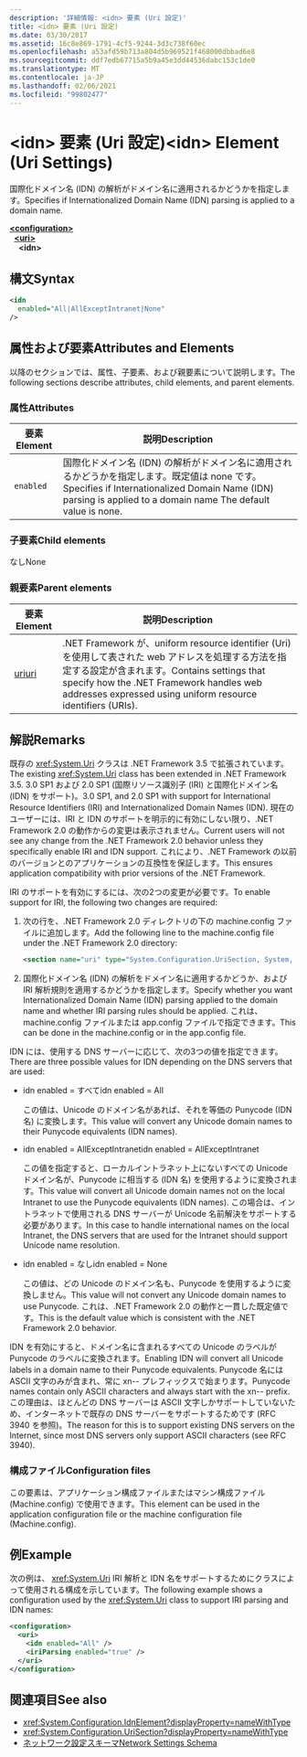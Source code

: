 ```yaml
---
description: '詳細情報: <idn> 要素 (Uri 設定)'
title: <idn> 要素 (Uri 設定)
ms.date: 03/30/2017
ms.assetid: 16c8e869-1791-4cf5-9244-3d3c738f60ec
ms.openlocfilehash: a53afd59b713a804d5b969521f468000dbbad6e8
ms.sourcegitcommit: ddf7edb67715a5b9a45e3dd44536dabc153c1de0
ms.translationtype: MT
ms.contentlocale: ja-JP
ms.lasthandoff: 02/06/2021
ms.locfileid: "99802477"
---
```

# <a name="idn-element-uri-settings"></a><span data-ttu-id="ebcee-103">\<idn> 要素 (Uri 設定)</span><span class="sxs-lookup"><span data-stu-id="ebcee-103">\<idn> Element (Uri Settings)</span></span>

<span data-ttu-id="ebcee-104">国際化ドメイン名 (IDN) の解析がドメイン名に適用されるかどうかを指定します。</span><span class="sxs-lookup"><span data-stu-id="ebcee-104">Specifies if Internationalized Domain Name (IDN) parsing is applied to a domain name.</span></span>
  
[**\<configuration>**](../configuration-element.md)  
&nbsp;&nbsp;[**\<uri>**](uri-element-uri-settings.md)  
&nbsp;&nbsp;&nbsp;&nbsp;**\<idn>**  
  
## <a name="syntax"></a><span data-ttu-id="ebcee-105">構文</span><span class="sxs-lookup"><span data-stu-id="ebcee-105">Syntax</span></span>  
  
```xml
<idn
  enabled="All|AllExceptIntranet|None"
/>  
```  
  
## <a name="attributes-and-elements"></a><span data-ttu-id="ebcee-106">属性および要素</span><span class="sxs-lookup"><span data-stu-id="ebcee-106">Attributes and Elements</span></span>  

 <span data-ttu-id="ebcee-107">以降のセクションでは、属性、子要素、および親要素について説明します。</span><span class="sxs-lookup"><span data-stu-id="ebcee-107">The following sections describe attributes, child elements, and parent elements.</span></span>  
  
### <a name="attributes"></a><span data-ttu-id="ebcee-108">属性</span><span class="sxs-lookup"><span data-stu-id="ebcee-108">Attributes</span></span>  

|<span data-ttu-id="ebcee-109">**要素**</span><span class="sxs-lookup"><span data-stu-id="ebcee-109">**Element**</span></span>|<span data-ttu-id="ebcee-110">**説明**</span><span class="sxs-lookup"><span data-stu-id="ebcee-110">**Description**</span></span>|  
|-----------------|---------------------|  
|`enabled`|<span data-ttu-id="ebcee-111">国際化ドメイン名 (IDN) の解析がドメイン名に適用されるかどうかを指定します。既定値は none です。</span><span class="sxs-lookup"><span data-stu-id="ebcee-111">Specifies if Internationalized Domain Name (IDN) parsing is applied to a domain name The default value is none.</span></span>|  

### <a name="child-elements"></a><span data-ttu-id="ebcee-112">子要素</span><span class="sxs-lookup"><span data-stu-id="ebcee-112">Child elements</span></span>

<span data-ttu-id="ebcee-113">なし</span><span class="sxs-lookup"><span data-stu-id="ebcee-113">None</span></span>
  
### <a name="parent-elements"></a><span data-ttu-id="ebcee-114">親要素</span><span class="sxs-lookup"><span data-stu-id="ebcee-114">Parent elements</span></span>

|<span data-ttu-id="ebcee-115">**要素**</span><span class="sxs-lookup"><span data-stu-id="ebcee-115">**Element**</span></span>|<span data-ttu-id="ebcee-116">**説明**</span><span class="sxs-lookup"><span data-stu-id="ebcee-116">**Description**</span></span>|  
|-----------------|---------------------|  
|[<span data-ttu-id="ebcee-117">uri</span><span class="sxs-lookup"><span data-stu-id="ebcee-117">uri</span></span>](uri-element-uri-settings.md)|<span data-ttu-id="ebcee-118">.NET Framework が、uniform resource identifier (Uri) を使用して表された web アドレスを処理する方法を指定する設定が含まれます。</span><span class="sxs-lookup"><span data-stu-id="ebcee-118">Contains settings that specify how the .NET Framework handles web addresses expressed using uniform resource identifiers (URIs).</span></span>|  

## <a name="remarks"></a><span data-ttu-id="ebcee-119">解説</span><span class="sxs-lookup"><span data-stu-id="ebcee-119">Remarks</span></span>

<span data-ttu-id="ebcee-120">既存の <xref:System.Uri> クラスは .NET Framework 3.5 で拡張されています。</span><span class="sxs-lookup"><span data-stu-id="ebcee-120">The existing <xref:System.Uri> class has been extended in .NET Framework 3.5.</span></span> <span data-ttu-id="ebcee-121">3.0 SP1 および 2.0 SP1 (国際リソース識別子 (IRI) と国際化ドメイン名 (IDN) をサポート)。</span><span class="sxs-lookup"><span data-stu-id="ebcee-121">3.0 SP1, and 2.0 SP1 with support for International Resource Identifiers (IRI) and Internationalized Domain Names (IDN).</span></span> <span data-ttu-id="ebcee-122">現在のユーザーには、IRI と IDN のサポートを明示的に有効にしない限り、.NET Framework 2.0 の動作からの変更は表示されません。</span><span class="sxs-lookup"><span data-stu-id="ebcee-122">Current users will not see any change from the .NET Framework 2.0 behavior unless they specifically enable IRI and IDN support.</span></span> <span data-ttu-id="ebcee-123">これにより、.NET Framework の以前のバージョンとのアプリケーションの互換性を保証します。</span><span class="sxs-lookup"><span data-stu-id="ebcee-123">This ensures application compatibility with prior versions of the .NET Framework.</span></span>

<span data-ttu-id="ebcee-124">IRI のサポートを有効にするには、次の2つの変更が必要です。</span><span class="sxs-lookup"><span data-stu-id="ebcee-124">To enable support for IRI, the following two changes are required:</span></span>

1. <span data-ttu-id="ebcee-125">次の行を、.NET Framework 2.0 ディレクトリの下の machine.config ファイルに追加します。</span><span class="sxs-lookup"><span data-stu-id="ebcee-125">Add the following line to the machine.config file under the .NET Framework 2.0 directory:</span></span>
  
    ```xml  
    <section name="uri" type="System.Configuration.UriSection, System, Version=2.0.0.0, Culture=neutral, PublicKeyToken=b77a5c561934e089" />  
    ```  
  
2. <span data-ttu-id="ebcee-126">国際化ドメイン名 (IDN) の解析をドメイン名に適用するかどうか、および IRI 解析規則を適用するかどうかを指定します。</span><span class="sxs-lookup"><span data-stu-id="ebcee-126">Specify whether you want Internationalized Domain Name (IDN) parsing applied to the domain name and whether IRI parsing rules should be applied.</span></span> <span data-ttu-id="ebcee-127">これは、machine.config ファイルまたは app.config ファイルで指定できます。</span><span class="sxs-lookup"><span data-stu-id="ebcee-127">This can be done in the machine.config or in the app.config file.</span></span>

 <span data-ttu-id="ebcee-128">IDN には、使用する DNS サーバーに応じて、次の3つの値を指定できます。</span><span class="sxs-lookup"><span data-stu-id="ebcee-128">There are three possible values for IDN depending on the DNS servers that are used:</span></span>

- <span data-ttu-id="ebcee-129">idn enabled = すべて</span><span class="sxs-lookup"><span data-stu-id="ebcee-129">idn enabled = All</span></span>  

     <span data-ttu-id="ebcee-130">この値は、Unicode のドメイン名があれば、それを等価の Punycode (IDN 名) に変換します。</span><span class="sxs-lookup"><span data-stu-id="ebcee-130">This value will convert any Unicode domain names to their Punycode equivalents (IDN names).</span></span>

- <span data-ttu-id="ebcee-131">idn enabled = AllExceptIntranet</span><span class="sxs-lookup"><span data-stu-id="ebcee-131">idn enabled = AllExceptIntranet</span></span>

     <span data-ttu-id="ebcee-132">この値を指定すると、ローカルイントラネット上にないすべての Unicode ドメイン名が、Punycode に相当する (IDN 名) を使用するように変換されます。</span><span class="sxs-lookup"><span data-stu-id="ebcee-132">This value will convert all Unicode domain names not on the local Intranet to use the Punycode equivalents (IDN names).</span></span> <span data-ttu-id="ebcee-133">この場合は、イントラネットで使用される DNS サーバーが Unicode 名前解決をサポートする必要があります。</span><span class="sxs-lookup"><span data-stu-id="ebcee-133">In this case to handle international names on the local Intranet, the DNS servers that are used for the Intranet should support Unicode name resolution.</span></span>

- <span data-ttu-id="ebcee-134">idn enabled = なし</span><span class="sxs-lookup"><span data-stu-id="ebcee-134">idn enabled = None</span></span>

     <span data-ttu-id="ebcee-135">この値は、どの Unicode のドメイン名も、Punycode を使用するように変換しません。</span><span class="sxs-lookup"><span data-stu-id="ebcee-135">This value will not convert any Unicode domain names to use Punycode.</span></span> <span data-ttu-id="ebcee-136">これは、.NET Framework 2.0 の動作と一貫した既定値です。</span><span class="sxs-lookup"><span data-stu-id="ebcee-136">This is the default value which is consistent with the .NET Framework 2.0 behavior.</span></span>

 <span data-ttu-id="ebcee-137">IDN を有効にすると、ドメイン名に含まれるすべての Unicode のラベルが Punycode のラベルに変換されます。</span><span class="sxs-lookup"><span data-stu-id="ebcee-137">Enabling IDN will convert all Unicode labels in a domain name to their Punycode equivalents.</span></span> <span data-ttu-id="ebcee-138">Punycode 名には ASCII 文字のみが含まれ、常に xn-- プレフィックスで始まります。</span><span class="sxs-lookup"><span data-stu-id="ebcee-138">Punycode names contain only ASCII characters and always start with the xn-- prefix.</span></span> <span data-ttu-id="ebcee-139">この理由は、ほとんどの DNS サーバーは ASCII 文字しかサポートしていないため、インターネットで既存の DNS サーバーをサポートするためです (RFC 3940 を参照)。</span><span class="sxs-lookup"><span data-stu-id="ebcee-139">The reason for this is to support existing DNS servers on the Internet, since most DNS servers only support ASCII characters (see RFC 3940).</span></span>

### <a name="configuration-files"></a><span data-ttu-id="ebcee-140">構成ファイル</span><span class="sxs-lookup"><span data-stu-id="ebcee-140">Configuration files</span></span>

<span data-ttu-id="ebcee-141">この要素は、アプリケーション構成ファイルまたはマシン構成ファイル (Machine.config) で使用できます。</span><span class="sxs-lookup"><span data-stu-id="ebcee-141">This element can be used in the application configuration file or the machine configuration file (Machine.config).</span></span>

## <a name="example"></a><span data-ttu-id="ebcee-142">例</span><span class="sxs-lookup"><span data-stu-id="ebcee-142">Example</span></span>

<span data-ttu-id="ebcee-143">次の例は、 <xref:System.Uri> IRI 解析と IDN 名をサポートするためにクラスによって使用される構成を示しています。</span><span class="sxs-lookup"><span data-stu-id="ebcee-143">The following example shows a configuration used by the <xref:System.Uri> class to support IRI parsing and IDN names:</span></span>

```xml
<configuration>
  <uri>
    <idn enabled="All" />
    <iriParsing enabled="true" />
  </uri>
</configuration>
```

## <a name="see-also"></a><span data-ttu-id="ebcee-144">関連項目</span><span class="sxs-lookup"><span data-stu-id="ebcee-144">See also</span></span>

- <xref:System.Configuration.IdnElement?displayProperty=nameWithType>
- <xref:System.Configuration.UriSection?displayProperty=nameWithType>
- [<span data-ttu-id="ebcee-145">ネットワーク設定スキーマ</span><span class="sxs-lookup"><span data-stu-id="ebcee-145">Network Settings Schema</span></span>](index.md)
